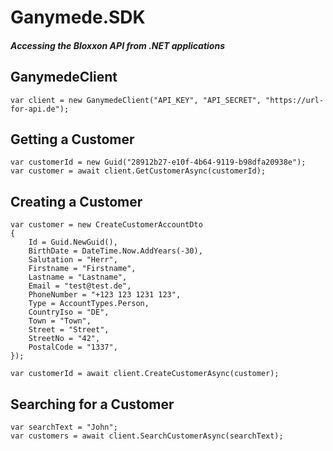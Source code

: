 # Ganymede.SDK
##### Accessing the Bloxxon API from .NET applications

## GanymedeClient

```
var client = new GanymedeClient("API_KEY", "API_SECRET", "https://url-for-api.de");
```


## Getting a Customer
```
var customerId = new Guid("28912b27-e10f-4b64-9119-b98dfa20938e");
var customer = await client.GetCustomerAsync(customerId);
```


## Creating a Customer
```
var customer = new CreateCustomerAccountDto
{
    Id = Guid.NewGuid(),
    BirthDate = DateTime.Now.AddYears(-30),
    Salutation = "Herr",
    Firstname = "Firstname",
    Lastname = "Lastname",
    Email = "test@test.de",
    PhoneNumber = "+123 123 1231 123",
    Type = AccountTypes.Person,
    CountryIso = "DE",
    Town = "Town",
    Street = "Street",
    StreetNo = "42",
    PostalCode = "1337",
});

var customerId = await client.CreateCustomerAsync(customer);
```


## Searching for a Customer
```
var searchText = "John";
var customers = await client.SearchCustomerAsync(searchText);
```
